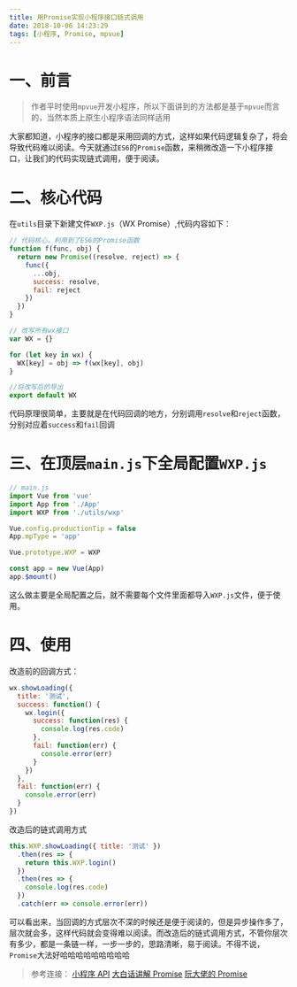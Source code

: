```yaml
---
title: 用Promise实现小程序接口链式调用
date: 2018-10-06 14:23:29
tags: [小程序, Promise, mpvue]
---
```


<!-- more -->

# 一、前言

> 作者平时使用`mpvue`开发小程序，所以下面讲到的方法都是基于`mpvue`而言的，当然本质上原生小程序语法同样适用

大家都知道，小程序的接口都是采用回调的方式，这样如果代码逻辑复杂了，将会导致代码难以阅读。今天就通过`ES6`的`Promise`函数，来稍微改造一下小程序接口，让我们的代码实现链式调用，便于阅读。

# 二、核心代码

在`utils`目录下新建文件`WXP.js`（WX Promise）,代码内容如下：

```js
// 代码核心，利用到了ES6的Promise函数
function f(func, obj) {
  return new Promise((resolve, reject) => {
    func({
      ...obj,
      success: resolve,
      fail: reject
    })
  })
}

// 改写所有wx接口
var WX = {}

for (let key in wx) {
  WX[key] = obj => f(wx[key], obj)
}

//将改写后的导出
export default WX
```

代码原理很简单，主要就是在代码回调的地方，分别调用`resolve`和`reject`函数，分别对应着`success`和`fail`回调

# 三、在顶层`main.js`下全局配置`WXP.js`

```js
// main.js
import Vue from 'vue'
import App from './App'
import WXP from './utils/wxp'

Vue.config.productionTip = false
App.mpType = 'app'

Vue.prototype.WXP = WXP

const app = new Vue(App)
app.$mount()
```

这么做主要是全局配置之后，就不需要每个文件里面都导入`WXP.js`文件，便于使用。

# 四、使用

改造前的回调方式：

```js
wx.showLoading({
  title: '测试',
  success: function() {
    wx.login({
      success: function(res) {
        console.log(res.code)
      },
      fail: function(err) {
        console.error(err)
      }
    })
  },
  fail: function(err) {
    console.error(err)
  }
})
```

改造后的链式调用方式

```js
this.WXP.showLoading({ title: '测试' })
  .then(res => {
    return this.WXP.login()
  })
  .then(res => {
    console.log(res.code)
  })
  .catch(err => console.error(err))
```

可以看出来，当回调的方式层次不深的时候还是便于阅读的，但是异步操作多了，层次就会多，这样代码就会变得难以阅读。而改造后的链式调用方式，不管你层次有多少，都是一条链一样，一步一步的，思路清晰，易于阅读。不得不说，`Promise`大法好哈哈哈哈哈哈哈哈哈

> 参考连接：
> [小程序 API](https://developers.weixin.qq.com/miniprogram/dev/api/)
 > [大白话讲解 Promise](http://www.cnblogs.com/lvdabao/p/es6-promise-1.html)
 > [阮大佬的 Promise](http://es6.ruanyifeng.com/#docs/promise)
